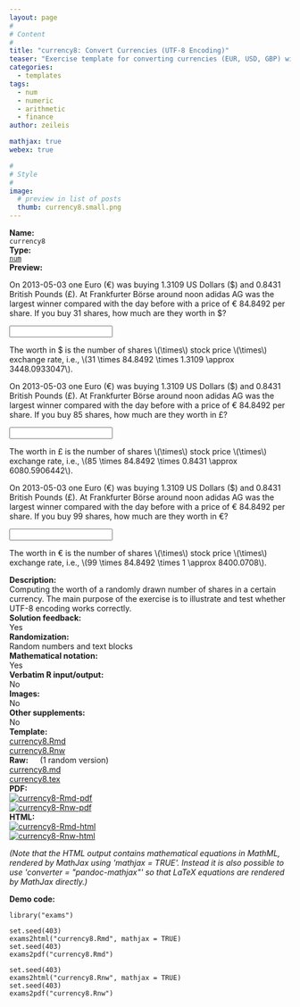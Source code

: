 ```yaml
---
layout: page
#
# Content
#
title: "currency8: Convert Currencies (UTF-8 Encoding)"
teaser: "Exercise template for converting currencies (EUR, USD, GBP) with various symbols in UTF-8 encoding."
categories:
  - templates
tags:
  - num
  - numeric
  - arithmetic
  - finance
author: zeileis

mathjax: true
webex: true

#
# Style
#
image:
  # preview in list of posts
  thumb: currency8.small.png
---
```


<div class='row t1 b1'>
  <div class='medium-4 columns'><b>Name:</b></div>
  <div class='medium-8 columns'><code class="highlighter-rouge">currency8</code></div>
</div>
<div class='row t1 b1'>
  <div class='medium-4 columns'><b>Type:</b></div>
  <div class='medium-8 columns'><a href="{{ site.url }}/tag/num/"><code class="highlighter-rouge">num</code></a></div>
</div>


<div class='row t20 b1'>
  <div class='medium-4 columns'><b>Preview:</b></div>
  <div class='medium-8 columns'><div class="webex-group">
<div class="webex-question">
<div class="webex-check webex-box">
<p>On 2013-05-03 one Euro (€) was buying 1.3109 US Dollars ($) and 0.8431 British Pounds (£). At Frankfurter Börse around noon adidas AG was the largest winner compared with the day before with a price of € 84.8492 per share. If you buy 31 shares, how much are they worth in $?</p>
<p><input class='webex-solveme nospaces' data-tol='0.01' size='20' data-answer='["3448.093"]'/></p>
</div>
<div class="webex-solution">
<p>The worth in $ is the number of shares <span class="math inline">\(\times\)</span> stock price <span class="math inline">\(\times\)</span> exchange rate, i.e., <span class="math inline">\(31 \times 84.8492 \times 1.3109 \approx 3448.0933047\)</span>.</p>
</div>
</div>
<div class="webex-question">
<div class="webex-check webex-box">
<p>On 2013-05-03 one Euro (€) was buying 1.3109 US Dollars ($) and 0.8431 British Pounds (£). At Frankfurter Börse around noon adidas AG was the largest winner compared with the day before with a price of € 84.8492 per share. If you buy 85 shares, how much are they worth in £?</p>
<p><input class='webex-solveme nospaces' data-tol='0.01' size='20' data-answer='["6080.591"]'/></p>
</div>
<div class="webex-solution">
<p>The worth in £ is the number of shares <span class="math inline">\(\times\)</span> stock price <span class="math inline">\(\times\)</span> exchange rate, i.e., <span class="math inline">\(85 \times 84.8492 \times 0.8431 \approx 6080.5906442\)</span>.</p>
</div>
</div>
<div class="webex-question">
<div class="webex-check webex-box">
<p>On 2013-05-03 one Euro (€) was buying 1.3109 US Dollars ($) and 0.8431 British Pounds (£). At Frankfurter Börse around noon adidas AG was the largest winner compared with the day before with a price of € 84.8492 per share. If you buy 99 shares, how much are they worth in €?</p>
<p><input class='webex-solveme nospaces' data-tol='0.01' size='20' data-answer='["8400.071"]'/></p>
</div>
<div class="webex-solution">
<p>The worth in € is the number of shares <span class="math inline">\(\times\)</span> stock price <span class="math inline">\(\times\)</span> exchange rate, i.e., <span class="math inline">\(99 \times 84.8492 \times 1 \approx 8400.0708\)</span>.</p>
</div>
</div>
</div></div>
</div>

<div class='row t20 b1'>
  <div class='medium-4 columns'><b>Description:</b></div>
  <div class='medium-8 columns'>Computing the worth of a randomly drawn number of shares in a certain currency. The main purpose of the exercise is to illustrate and test whether UTF-8 encoding works correctly.</div>
</div>
<div class='row t1 b1'>
  <div class='medium-4 columns'><b>Solution feedback:</b></div>
  <div class='medium-8 columns'>Yes</div>
</div>
<div class='row t1 b1'>
  <div class='medium-4 columns'><b>Randomization:</b></div>
  <div class='medium-8 columns'>Random numbers and text blocks</div>
</div>
<div class='row t1 b1'>
  <div class='medium-4 columns'><b>Mathematical notation:</b></div>
  <div class='medium-8 columns'>Yes</div>
</div>
<div class='row t1 b1'>
  <div class='medium-4 columns'><b>Verbatim R input/output:</b></div>
  <div class='medium-8 columns'>No</div>
</div>
<div class='row t1 b1'>
  <div class='medium-4 columns'><b>Images:</b></div>
  <div class='medium-8 columns'>No</div>
</div>
<div class='row t1 b1'>
  <div class='medium-4 columns'><b>Other supplements:</b></div>
  <div class='medium-8 columns'>No</div>
</div>

<div class='row t20 b1'>
  <div class='medium-4 columns'><b>Template:</b></div>
  <div class='medium-4 columns'><a href="{{ site.url }}/assets/posts/2017-08-14-currency8//currency8.Rmd">currency8.Rmd</a></div>
  <div class='medium-4 columns'><a href="{{ site.url }}/assets/posts/2017-08-14-currency8//currency8.Rnw">currency8.Rnw</a></div>
</div>
<div class='row t1 b1'>
  <div class='medium-4 columns'><b>Raw:</b> (1 random version)</div>
  <div class='medium-4 columns'><a href="{{ site.url }}/assets/posts/2017-08-14-currency8//currency8.md" >currency8.md</a></div>
  <div class='medium-4 columns'><a href="{{ site.url }}/assets/posts/2017-08-14-currency8//currency8.tex">currency8.tex</a></div>
</div>
<div class='row t1 b1'>
  <div class='medium-4 columns'><b>PDF:</b></div>
  <div class='medium-4 columns'><a href="{{ site.url }}/assets/posts/2017-08-14-currency8//currency8-Rmd.pdf"><img src="{{ site.url }}/assets/posts/2017-08-14-currency8//currency8-Rmd-pdf.png" alt="currency8-Rmd-pdf"/></a></div>
  <div class='medium-4 columns'><a href="{{ site.url }}/assets/posts/2017-08-14-currency8//currency8-Rnw.pdf"><img src="{{ site.url }}/assets/posts/2017-08-14-currency8//currency8-Rnw-pdf.png" alt="currency8-Rnw-pdf"/></a></div>
</div>
<div class='row t1 b20'>
  <div class='medium-4 columns'><b>HTML:</b></div>
  <div class='medium-4 columns'><a href="{{ site.url }}/assets/posts/2017-08-14-currency8//currency8-Rmd.html"><img src="{{ site.url }}/assets/posts/2017-08-14-currency8//currency8-Rmd-html.png" alt="currency8-Rmd-html"/></a></div>
  <div class='medium-4 columns'><a href="{{ site.url }}/assets/posts/2017-08-14-currency8//currency8-Rnw.html"><img src="{{ site.url }}/assets/posts/2017-08-14-currency8//currency8-Rnw-html.png" alt="currency8-Rnw-html"/></a></div>
</div>

_(Note that the HTML output contains mathematical equations in MathML, rendered by MathJax using 'mathjax = TRUE'. Instead it is also possible to use 'converter = "pandoc-mathjax"' so that LaTeX equations are rendered by MathJax directly.)_

**Demo code:**

<pre><code class="prettyprint ">library(&quot;exams&quot;)

set.seed(403)
exams2html(&quot;currency8.Rmd&quot;, mathjax = TRUE)
set.seed(403)
exams2pdf(&quot;currency8.Rmd&quot;)

set.seed(403)
exams2html(&quot;currency8.Rnw&quot;, mathjax = TRUE)
set.seed(403)
exams2pdf(&quot;currency8.Rnw&quot;)</code></pre>
